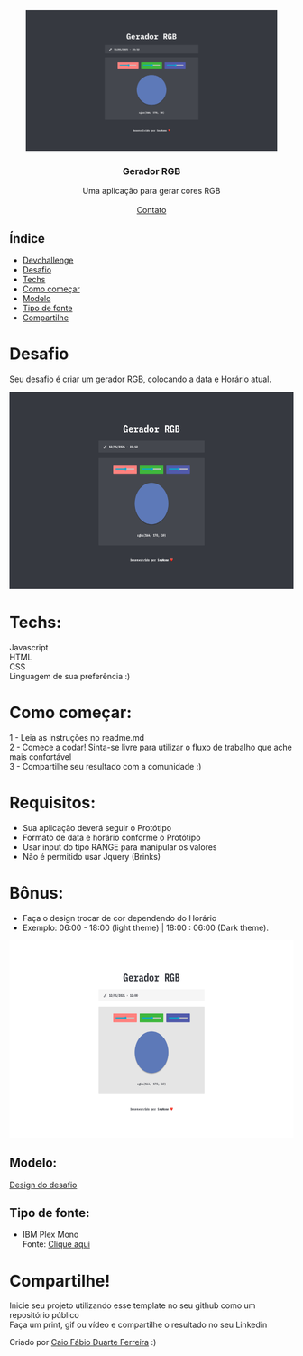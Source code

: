 <p align="center">
  <img src="https://raw.githubusercontent.com/CaioFFerreira/Desafio-gerador-RGB/main/design/Dark-theme.png" alt="Logo"  height="250">
 
  <h3 align="center">Gerador RGB</h3>

  <p align="center">
     Uma aplicação para gerar cores RGB
       <br />
    <br />
    <a href="https://www.linkedin.com/in/caio-fabio-duarte-ferreira/">Contato</a>
  </p>
</p>

## Índice

* [Devchallenge](#devchallenge) 
* [Desafio](#desafio)
* [Techs](#techs)
* [Como começar](#como-começar)
* [Modelo](#modelo)  
* [Tipo de fonte](#tipo-de-fonte)
* [Compartilhe](#compartilhe)


# Desafio
Seu desafio é criar um gerador RGB, colocando a data e Horário atual.



<img src="https://raw.githubusercontent.com/CaioFFerreira/Desafio-gerador-RGB/main/design/Dark-theme.png"  height="350">

# Techs: 
Javascript<br>
HTML<br>
CSS<br>
Linguagem de sua preferência :)

# Como começar:
1 - Leia as instruções no readme.md<br>
2 - Comece a codar! Sinta-se livre para utilizar o fluxo de trabalho que ache mais confortável<br>
3 - Compartilhe seu resultado com a comunidade :)<br>

# Requisitos:
- Sua aplicação deverá seguir o Protótipo<br>
- Formato de data e horário conforme o Protótipo<br>
- Usar input do tipo RANGE para manipular os valores<br>
- Não é permitido usar Jquery (Brinks)<br>

# Bônus:
- Faça o design trocar de cor dependendo do Horário<br>
- Exemplo: 06:00 - 18:00 (light theme) | 18:00 : 06:00 (Dark theme).
<img src="https://raw.githubusercontent.com/CaioFFerreira/Desafio-gerador-RGB/main/design/Light%20theme.png"  height="350">

## Modelo:
<a href="https://www.figma.com/file/WwYvSGCKT6hACPzVUthPYu/Gerador-de-RGB?node-id=1209%3A8">Design do desafio</a>

## Tipo de fonte:
- IBM Plex Mono<br>
Fonte: <a href="https://fonts.google.com/specimen/IBM+Plex+Mono?query=IBM+Plex+Mono">Clique aqui</a>

# Compartilhe!
Inicie seu projeto utilizando esse template no seu github como um repositório público<br>
Faça um print, gif ou vídeo e compartilhe o resultado no seu Linkedin<br>

Criado por  <a href="https://github.com/CaioFFerreira">Caio Fábio Duarte Ferreira</a> :)
